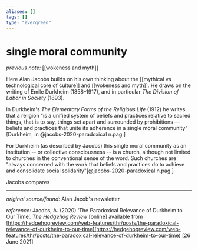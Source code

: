 ```yaml
---
aliases: []
tags: []
type: "evergreen"
---
```


# single moral community

_previous note:_ [[wokeness and myth]]

Here Alan Jacobs builds on his own thinking about the [[mythical vs technological core of culture]] and [[wokeness and myth]]. He draws on the writing of Emile Durkheim (1858–1917), and in particular _The Division of Labor in Society_ (1893).

In Durkheim's _The Elementary Forms of the Religious Life_ (1912) he writes that a religion "is a unified system of beliefs and practices relative to sacred things, that is to say, things set apart and surrounded by prohibitions — beliefs and practices that unite its adherence in a single moral community"[Durkheim, in @jacobs-2020-paradoxical n.pag.]

For Durkheim (as described by Jacobs) this single moral community as an institution -- or collective consciousness -- is a church, although not limited to churches in the conventional sense of the word. Such churches are "always concerned with the work that beliefs and practices do to achieve and consolidate social solidarity"[@jacobs-2020-paradoxical n.pag.]

Jacobs compares 



---

_original source/found:_ Alan Jacob's newsletter

_reference:_ Jacobs, A. (2020) ‘The Paradoxical Relevance of Durkheim to Our Time’. _The Hedgehog Review_ [online] available from [https://hedgehogreview.com/web-features/thr/posts/the-paradoxical-relevance-of-durkheim-to-our-time](https://hedgehogreview.com/web-features/thr/posts/the-paradoxical-relevance-of-durkheim-to-our-time) [26 June 2021]



